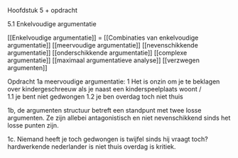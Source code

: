 Hoofdstuk 5 + opdracht

5.1 Enkelvoudige argumentatie

[[Enkelvoudige argumentatie]] = 
[[Combinaties van enkelvoudige argumentatie]]
[[meervoudige argumentatie]]
[[nevenschikkende argumentatie]]
[[onderschikkende argumentatie]]
[[complexe argumentatie]]
[[maximaal argumentatieve analyse]]
[[verzwegen argumenten]]


Opdracht 1a
meervoudige argumentatie:
1 Het is onzin om je te beklagen over kindergeschreeuw als je naast een kinderspeelplaats woont
		 /                                            \
 1.1 je bent niet gedwongen            1.2 je ben overdag toch niet thuis

1b, de argumenten structuur betreft een standpunt met twee losse argumenten. Ze zijn allebei antagonistisch en niet nevenschikkend sinds het losse punten zijn.

1c. Niemand heeft je toch gedwongen is twijfel sinds hij vraagt toch?
hardwerkende nederlander is niet thuis overdag is kritiek.


